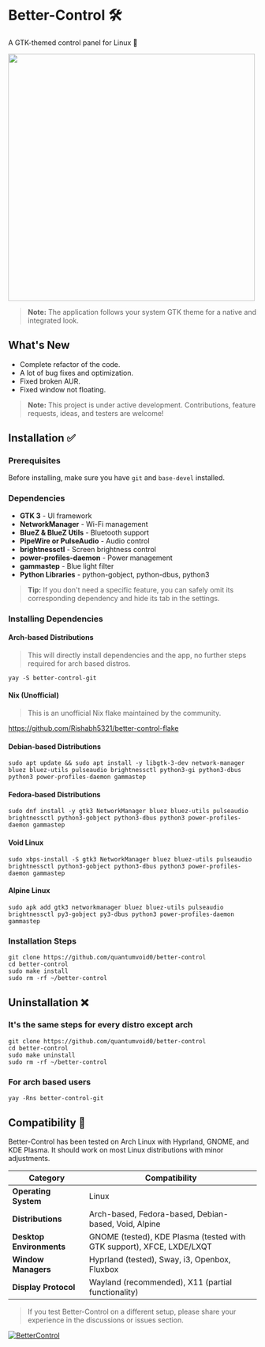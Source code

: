 # Better-Control 🛠️   
							
A GTK-themed control panel for Linux 🐧

<img src="https://github.com/user-attachments/assets/b219415d-3dbf-4471-990d-bc8cd0f021c1" width="500">

> **Note:** The application follows your system GTK theme for a native and integrated look.

## What's New
- Complete refactor of the code.
- A lot of bug fixes and optimization.
- Fixed broken AUR.
- Fixed window not floating.

> **Note:** This project is under active development. Contributions, feature requests, ideas, and testers are welcome!

## Installation ✅

### Prerequisites
Before installing, make sure you have `git` and `base-devel` installed.

### Dependencies

- **GTK 3** - UI framework
- **NetworkManager** - Wi-Fi management
- **BlueZ & BlueZ Utils** - Bluetooth support
- **PipeWire or PulseAudio** - Audio control
- **brightnessctl** - Screen brightness control
- **power-profiles-daemon** - Power management
- **gammastep** - Blue light filter
- **Python Libraries** - python-gobject, python-dbus, python3

> **Tip:** If you don't need a specific feature, you can safely omit its corresponding dependency and hide its tab in the settings.

### Installing Dependencies

#### Arch-based Distributions
> This will directly install dependencies and the app, no further steps required for arch based distros.
```
yay -S better-control-git
```

#### Nix (Unofficial)
> This is an unofficial Nix flake maintained by the community.

https://github.com/Rishabh5321/better-control-flake

#### Debian-based Distributions
```
sudo apt update && sudo apt install -y libgtk-3-dev network-manager bluez bluez-utils pulseaudio brightnessctl python3-gi python3-dbus python3 power-profiles-daemon gammastep
```

#### Fedora-based Distributions
```
sudo dnf install -y gtk3 NetworkManager bluez bluez-utils pulseaudio brightnessctl python3-gobject python3-dbus python3 power-profiles-daemon gammastep
```

#### Void Linux
```
sudo xbps-install -S gtk3 NetworkManager bluez bluez-utils pulseaudio brightnessctl python3-gobject python3-dbus python3 power-profiles-daemon gammastep
```

#### Alpine Linux
```
sudo apk add gtk3 networkmanager bluez bluez-utils pulseaudio brightnessctl py3-gobject py3-dbus python3 power-profiles-daemon gammastep
```

### Installation Steps
```
git clone https://github.com/quantumvoid0/better-control
cd better-control
sudo make install
sudo rm -rf ~/better-control
```

## Uninstallation ❌

### It's the same steps for every distro except arch
```
git clone https://github.com/quantumvoid0/better-control
cd better-control
sudo make uninstall
sudo rm -rf ~/better-control
```
### For arch based users 
```
yay -Rns better-control-git
```

## Compatibility 📄

Better-Control has been tested on Arch Linux with Hyprland, GNOME, and KDE Plasma. It should work on most Linux distributions with minor adjustments.

| **Category** | **Compatibility** |
|--------------|-------------------|
| **Operating System** | Linux |
| **Distributions** | Arch-based, Fedora-based, Debian-based, Void, Alpine |
| **Desktop Environments** | GNOME (tested), KDE Plasma (tested with GTK support), XFCE, LXDE/LXQT |
| **Window Managers** | Hyprland (tested), Sway, i3, Openbox, Fluxbox |
| **Display Protocol** | Wayland (recommended), X11 (partial functionality) |

> If you test Better-Control on a different setup, please share your experience in the discussions or issues section.

[![BetterControl](https://img.shields.io/badge/🐧-999999?style=for-the-badge&logo=BetterControl&label=BetterControl&labelColor=333333)](https://aur.archlinux.org/packages/better-control-git)

